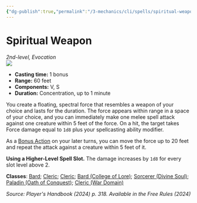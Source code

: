 ```yaml
---
{"dg-publish":true,"permalink":"/3-mechanics/cli/spells/spiritual-weapon-xphb/","tags":["ttrpg-cli/compendium/src/5e/xphb","ttrpg-cli/spell/class/bard","ttrpg-cli/spell/class/cleric","ttrpg-cli/spell/level/2nd-level","ttrpg-cli/spell/school/evocation","ttrpg-cli/spell/subclass/college-of-lore","ttrpg-cli/spell/subclass/divine-soul","ttrpg-cli/spell/subclass/oath-of-conquest","ttrpg-cli/spell/subclass/war-domain"],"created":"2025-03-01T17:25:23.611-05:00","updated":"2025-03-25T22:27:48.480-04:00"}
---
```


# Spiritual Weapon
*2nd-level, Evocation*  
![](/img/user/3-Mechanics/CLI/spells/img/spiritual-weapon.webp)

- **Casting time:** 1 bonus
- **Range:** 60 feet
- **Components:** V, S
- **Duration:** Concentration, up to 1 minute

You create a floating, spectral force that resembles a weapon of your choice and lasts for the duration. The force appears within range in a space of your choice, and you can immediately make one melee spell attack against one creature within 5 feet of the force. On a hit, the target takes Force damage equal to `1d8` plus your spellcasting ability modifier.

As a [Bonus Action](3-Mechanics/CLI/rules/variant-rules/bonus-action-xphb.md) on your later turns, you can move the force up to 20 feet and repeat the attack against a creature within 5 feet of it.

**Using a Higher-Level Spell Slot.** The damage increases by `1d8` for every slot level above 2.

**Classes**: [Bard](list-spells-classes-bard); [Cleric](list-spells-classes-cleric); [Cleric](list-spells-classes-cleric); [Bard (College of Lore)](list-spells-classes-bard-xphb-college-of-lore-xphb); [Sorcerer (Divine Soul)](list-spells-classes-sorcerer-xphb-divine-soul-xge); [Paladin (Oath of Conquest)](list-spells-classes-paladin-xphb-oath-of-conquest-xge); [Cleric (War Domain)](list-spells-classes-cleric-xphb-war-domain-xphb)

*Source: Player's Handbook (2024) p. 318. Available in the Free Rules (2024)*